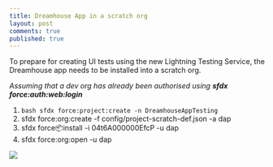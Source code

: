 ```yaml
---
title: Dreamhouse App in a scratch org
layout: post
comments: true
published: true
---
```


To prepare for creating UI tests using the new Lightning Testing Service, the Dreamhouse app needs to be installed into a scratch org.

_Assuming that a dev org has already been authorised using **sfdx force:auth:web:login**_

1. ```bash sfdx force:project:create -n DreamhouseAppTesting```
2. sfdx force:org:create -f config/project-scratch-def.json -a dap
3. sfdx force:package:install -i 04t6A000000EfcP  -u dap
4. sfdx force:org:open -u dap


<img src="{{ site.url }}/assets/gifs/dreamhouse-app-via-sfdx.gif" />


